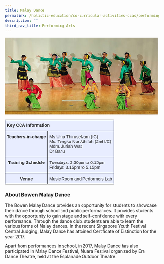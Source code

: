 ```yaml
---
title: Malay Dance
permalink: /holistic-education/co-curricular-activities-ccas/performing-arts/malay-dance
description: ""
third_nav_title: Performing Arts
---
```

![](/images/Malay-dance.jpeg)

<style type="text/css">
.tg  {border-collapse:collapse;border-spacing:0;}
.tg td{border-color:black;border-style:solid;border-width:1px;font-family:Arial, sans-serif;font-size:14px;
  overflow:hidden;padding:10px 5px;word-break:normal;}
.tg th{border-color:black;border-style:solid;border-width:1px;font-family:Arial, sans-serif;font-size:14px;
  font-weight:normal;overflow:hidden;padding:10px 5px;word-break:normal;}
.tg .tg-qrg6{background-color:#E8EDFF;color:#252525;font-weight:bold;text-align:center;vertical-align:top}
.tg .tg-vqm8{background-color:#E8EDFF;color:#222;text-align:left;vertical-align:top}
.tg .tg-u05r{background-color:#E8EDFF;color:#222;font-weight:bold;text-align:left;vertical-align:top}
.tg .tg-lr6o{background-color:#E8EDFF;color:#222;text-align:left;vertical-align:middle}
</style>
<table class="tg">
<thead>
  <tr>
    <th class="tg-u05r" colspan="2">Key CCA Information</th>
  </tr>
</thead>
<tbody>
  <tr>
    <td class="tg-qrg6"><span style="color:#252525">Teachers-in-charge</span></td>
    <td class="tg-lr6o"><span style="color:#222">Ms Uma Thiruselvam (IC)</span><br><span style="color:#222">Ms. Tengku Nur Athifah (2nd I/C)</span><br><span style="color:#222">Mdm. Juriah Wati </span><br><span style="color:#222">Dr Banu</span><br></td>
  </tr>
  <tr>
    <td class="tg-qrg6"><span style="color:#252525">Training Schedule</span></td>
    <td class="tg-lr6o"><span style="color:#222">Tuesdays: 3.30pm to 6.15pm</span><br><span style="color:#222">Fridays: 3.15pm to 5.15pm</span></td>
  </tr>
  <tr>
    <td class="tg-qrg6"><span style="color:#252525">Venue</span><span style="color:#222"> </span></td>
    <td class="tg-vqm8"><span style="color:#222">Music Room and Performers Lab</span></td>
  </tr>
</tbody>
</table>

### About Bowen Malay Dance

The Bowen Malay Dance provides an opportunity for students to showcase their dance through school and public performances. It provides students with the opportunity to gain stage and self-confidence with every performance. Through the dance club, students are able to learn the various forms of Malay dances. In the recent Singapore Youth Festival Central Judging, Malay Dance has attained Certificate of Distinction for the year 2017. 

Apart from performances in school, in 2017, Malay Dance has also participated in Malay Dance Festival, Muara Festival organized by Era Dance Theatre, held at the Esplanade Outdoor Theatre.